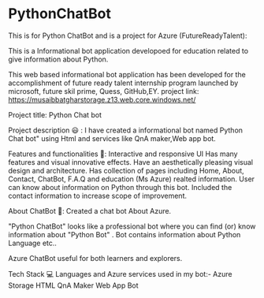 # PythonChatBot
This is for Python ChatBot and is a project for Azure (FutureReadyTalent):

This is a Informational bot application developoed for education related to give information about Python.

This web based informational bot application has been developed for the accomplishment of future ready talent internship program launched by microsoft, future skil prime, Quess, GitHub,EY.
project link: https://musaibbatgharstorage.z13.web.core.windows.net/

Project title:  Python Chat bot
   
Project description 😃 :
I have created a informational bot named Python Chat bot" using Html and services like QnA maker,Web app bot.

Features and functionalities 🧐:
Interactive and responsive UI
Has many features and visual innovative effects.
Have an aesthetically pleasing visual design and architecture.
Has collection of pages including Home, About, Contact, ChatBot, F.A.Q and education (Ms Azure) realted information.
User can know about information on Python through this bot.
Included the contact information to increase scope of improvement.

About ChatBot 💬:
Created a chat bot About Azure.

"Python ChatBot" looks like a professional bot where you can find (or) know information about "Python Bot" .
Bot contains information about Python Language etc..

Azure ChatBot useful for both learners and explorers.

Tech Stack 💻
Languages and Azure services used in my bot:-
Azure Storage
HTML
QnA Maker
Web App Bot
